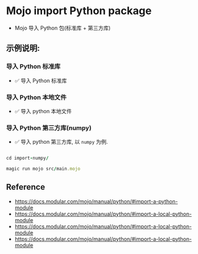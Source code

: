 # Mojo import Python package

- Mojo 导入 Python 包(标准库 + 第三方库)

## 示例说明:

### 导入 Python 标准库

- ✅ 导入 Python 标准库

### 导入 Python 本地文件

- ✅ 导入 python 本地文件

### 导入 Python 第三方库(numpy)

- ✅ 导入 python 第三方库, 以 `numpy` 为例.

```ruby

cd import-numpy/

magic run mojo src/main.mojo   

```

## Reference

- https://docs.modular.com/mojo/manual/python/#import-a-python-module
- https://docs.modular.com/mojo/manual/python/#import-a-local-python-module
- https://docs.modular.com/mojo/manual/python/#import-a-local-python-module
- https://docs.modular.com/mojo/manual/python/#import-a-local-python-module